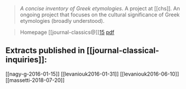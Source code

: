 > _A concise inventory of Greek etymologies_. A project at [[chs]]. An ongoing project that focuses on the cultural significance of Greek etymologies (broadly understood). 

> Homepage
> [[journal-classics@]][15](https://classics-at.chs.harvard.edu/volume/classics15-a-concise-inventory-of-greek-etymology/)
> [pdf](a/project-cige.pdf)

## Extracts published in [[journal-classical-inquiries]]:
[[nagy-g-2016-01-15]]
[[levaniouk2016-01-31]]
[[levaniouk2016-06-10]]
[[massetti-2018-07-20]]